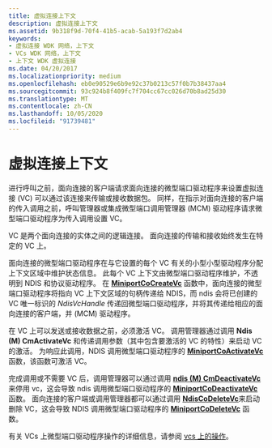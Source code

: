```yaml
---
title: 虚拟连接上下文
description: 虚拟连接上下文
ms.assetid: 9b318f9d-70f4-41b5-acab-5a193f7d2ab4
keywords:
- 虚拟连接 WDK 网络，上下文
- VCs WDK 网络，上下文
- 上下文 WDK 虚拟连接
ms.date: 04/20/2017
ms.localizationpriority: medium
ms.openlocfilehash: eb0e90529e6b9e92c37b0213c57f0b7b38437aa4
ms.sourcegitcommit: 93c924b8f409fc7f704cc67cc026d70b8ad25d30
ms.translationtype: MT
ms.contentlocale: zh-CN
ms.lasthandoff: 10/05/2020
ms.locfileid: "91739481"
---
```

# <a name="virtual-connection-context"></a>虚拟连接上下文





进行呼叫之前，面向连接的客户端请求面向连接的微型端口驱动程序来设置虚拟连接 (VC) 可以通过该连接来传输或接收数据包。 同样，在指示对面向连接的客户端的传入调用之前，呼叫管理器或集成微型端口调用管理器 (MCM) 驱动程序请求微型端口驱动程序为传入调用设置 VC。

VC 是两个面向连接的实体之间的逻辑连接。 面向连接的传输和接收始终发生在特定的 VC 上。

面向连接的微型端口驱动程序在与它设置的每个 VC 有关的小型小型驱动程序分配上下文区域中维护状态信息。 此每个 VC 上下文由微型端口驱动程序维护，不透明到 NDIS 和协议驱动程序。 在 [**MiniportCoCreateVc**](/windows-hardware/drivers/ddi/ndis/nc-ndis-miniport_co_create_vc) 函数中，面向连接的微型端口驱动程序将指向 VC 上下文区域的句柄传递给 NDIS，而 ndis 会将已创建的 VC 唯一标识的 *NdisVcHandle* 传递回微型端口驱动程序，并将其传递给相应的面向连接的客户端，并 (MCM) 驱动程序。

在 VC 上可以发送或接收数据之前，必须激活 VC。 调用管理器通过调用 **Ndis (M) CmActivateVc** 和传递调用参数（其中包含要激活的 VC 的特性）来启动 VC 的激活。 为响应此调用，NDIS 调用微型端口驱动程序的 [**MiniportCoActivateVc**](/windows-hardware/drivers/ddi/ndis/nc-ndis-miniport_co_activate_vc) 函数，该函数可激活 VC。

完成调用或不需要 VC 后，调用管理器可以通过调用 [**ndis (M) CmDeactivateVc**](/windows-hardware/drivers/ddi/ndis/nf-ndis-ndiscmdeactivatevc)来停用 vc，这会导致 ndis 调用微型端口驱动程序的 [**MiniportCoDeactivateVc**](/windows-hardware/drivers/ddi/ndis/nc-ndis-miniport_co_deactivate_vc) 函数。 面向连接的客户端或调用管理器都可以通过调用 [**NdisCoDeleteVc**](/windows-hardware/drivers/ddi/ndis/nf-ndis-ndiscodeletevc)来启动删除 VC，这会导致 NDIS 调用微型端口驱动程序的 [**MiniportCoDeleteVc**](/windows-hardware/drivers/ddi/ndis/nc-ndis-miniport_co_delete_vc) 函数。

有关 VCs 上微型端口驱动程序操作的详细信息，请参阅 [vcs 上的操作](creating-a-vc.md)。

 

